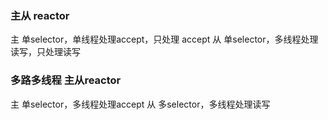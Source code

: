 ### 主从 reactor
主  单selector，单线程处理accept，只处理 accept
从  单selector，多线程处理读写，只处理读写

### 多路多线程 主从reactor
主  单selector，多线程处理accept
从  多selector，多线程处理读写


